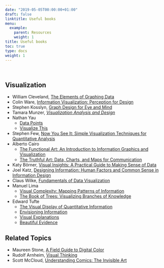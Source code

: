 ```yaml
---
date: "2019-05-05T00:00:00+01:00"
draft: false
linktitle: Useful books
menu:
  example:
    parent: Resources
    weight: 1
title: Useful books
toc: true
type: docs
weight: 1
---
```


<br>

## Visualization

*   William Cleveland, [The Elements of Graphing Data](http://www.powells.com/biblio/73-9780963488411-0)
*   Colin Ware, [Information Visualization: Perception for Design](http://www.powells.com/biblio/1-9780123814647-0)
*   Stephen Kosslyn, [Graph Design for Eye and Mind](http://www.powells.com/biblio/61-9780195311846-1)
*   Tamara Munzer, [_Visualization Analysis and Design_](http://www.cs.ubc.ca/~tmm/vadbook/)
*   Nathan Yau
    *   [Data Points](http://www.powells.com/biblio/1-9781118462195-4)
    *   [Visualize This](http://www.powells.com/biblio/2-9780470944882-0)
*   Stephen Few, [Now You See It: Simple Visualization Techniques for Quantitative Analysis](http://www.powells.com/biblio/62-9780970601988-0)
*   Alberto Cairo
    *   [The Functional Art: An Introduction to Information Graphics and Visualization](http://www.powells.com/biblio/1-9780321834737-0)
    *   [The Truthful Art: Data, Charts, and Maps for Communication](http://www.powells.com/book/truthful-art-data-charts-maps-for-communication-9780321934079/62-0)
*   Katy Börner, [Visual Insights: A Practical Guide to Making Sense of Data](http://www.powells.com/biblio/62-9780262526197-1)
*   Joel Katz, [Designing Information: Human Factors and Common Sense in Information Design](http://www.powells.com/biblio/74-9781118341971-0)
*   Claus Wilke, [Fundamentals of Data Visualization](http://serialmentor.com/dataviz/)
*   Manuel Lima
    *   [Visual Complexity: Mapping Patterns of Information](http://www.powells.com/biblio/1-9781616892197-0)
    *   [The Book of Trees: Visualizing Branches of Knowledge](http://www.powells.com/biblio/7-9781616892180-0)
*   Edward Tufte
    *   [The Visual Display of Quantitative Information](http://www.powells.com/biblio/1-9780961392147-8)
    *   [Envisioning Information](http://www.powells.com/biblio/7-9780961392116-10)
    *   [Visual Explanations](http://www.powells.com/biblio/17-9780961392123-25)
    *   [Beautiful Evidence](http://www.powells.com/biblio/1-9780961392178-19)

## Related Topics

*   Maureen Stone, [A Field Guide to Digital Color](http://www.annieblooms.com/book/9781568811611)
*   Rudolf Arnheim, [Visual Thinking](http://www.powells.com/biblio/62-9780520242265-0)
*   Scott McCloud, [Understanding Comics: The Invisible Art](http://www.powells.com/biblio/65-9780613027823-0)
